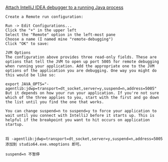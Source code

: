 [Attach IntelliJ IDEA debugger to a running Java process](https://stackoverflow.com/questions/21114066)

    Create a Remote run configuration:

    Run -> Edit Configurations...
    Click the "+" in the upper left
    Select the "Remote" option in the left-most pane
    Choose a name (I named mine "remote-debugging")
    Click "OK" to save:
    
    JVM Options
    The configuration above provides three read-only fields. These are options that tell the JVM to open up port 5005 for remote debugging when running your application. Add the appropriate one to the JVM options of the application you are debugging. One way you might do this would be like so:

    export JAVA_OPTS="-agentlib:jdwp=transport=dt_socket,server=y,suspend=n,address=5005"
    But it depends on how your run your application. If you're not sure which of the three applies to you, start with the first and go down the list until you find the one that works.

    You can change suspend=n to suspend=y to force your application to wait until you connect with IntelliJ before it starts up. This is helpful if the breakpoint you want to hit occurs on application startup.
    
    
    将 -agentlib:jdwp=transport=dt_socket,server=y,suspend=n,address=5005
    添加到 studio64.exe.vmoptions 即可。
    
    suspend=n 不暂停